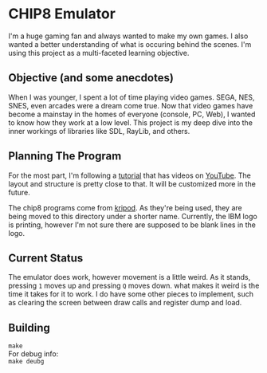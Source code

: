 # CHIP8 Emulator

I'm a huge gaming fan and always wanted to make my own games. I also wanted a
better understanding of what is occuring behind the scenes. I'm using this
project as a multi-faceted learning objective. 

## Objective (and some anecdotes)

When I was younger, I spent a lot of time playing video games. SEGA, NES, SNES,
even arcades were a dream come true. Now that video games have become a mainstay
in the homes of everyone (console, PC, Web), I wanted to know how they work at a
low level. This project is my deep dive into the inner workings of libraries
like SDL, RayLib, and others. 

## Planning The Program

For the most part, I'm following a [tutorial](https://github.com/queso-fuego/chip8_emulator_c) that has videos on [YouTube](https://www.youtube.com/playlist?list=PLT7NbkyNWaqbyBMzdySdqjnfUFxt8rnU_). The layout and structure is pretty
close to that. It will be customized more in the future.  

The chip8 programs come from [kripod](https://github.com/kripod/chip8-roms). As
they're being used, they are being moved to this directory under a shorter name.
Currently, the IBM logo is printing, however I'm not sure there are supposed to
be blank lines in the logo. 

## Current Status

The emulator does work, however movement is a little weird. As it stands,
pressing `1` moves up and pressing `Q` moves down. what makes it weird is the
time it takes for it to work. I do have some other pieces to implement, such as
clearing the screen between draw calls and register dump and load.

## Building
`make`  
For debug info:  
`make deubg`

